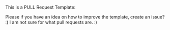 This is a PULL Request Template:

Please if you have an idea on how to improve the template, create an issue? :)
I am not sure for what pull requests are. :)
